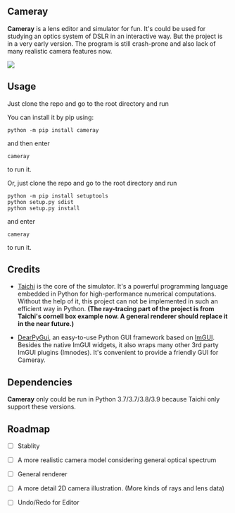 Cameray
---

**Cameray** is a lens editor and simulator for fun. It's could be used for studying an optics system of DSLR in an interactive way. But the project is in a very early version. The program is still crash-prone and also lack of many realistic camera features now.


![](./feature.jpg)

Usage
---

Just clone the repo and go to the root directory and run

You can install it by pip using:

```shell
python -m pip install cameray
```

and then enter

```shell
cameray
```
to run it.

Or, just clone the repo and go to the root directory and run

```shell
python -m pip install setuptools
python setup.py sdist
python setup.py install
```
and enter

```shell
cameray
```

to run it.

Credits
---

- [Taichi][1] is the core of the simulator. It's a powerful programming language embedded in Python for high-performance numerical computations. Without the help of it, this project can not be implemented in such an efficient way in Python. **(The ray-tracing part of the project is from Taichi's cornell box example now. A general renderer should replace it in the near future.)**

- [DearPyGui][2], an easy-to-use Python GUI framework based on [ImGUI][3]. Besides the native ImGUI widgets, it also wraps many other 3rd party ImGUI plugins (Imnodes). It's convenient to provide a friendly GUI for Cameray.

Dependencies
---

**Cameray** only could be run in Python 3.7/3.7/3.8/3.9 because Taichi only support these versions.

[1]: (https://github.com/taichi-dev/taichi)
[2]: (https://github.com/hoffstadt/DearPyGui)
[3]: (https://github.com/ocornut/imgui)


Roadmap
---

  - [ ] Stablity

  - [ ] A more realistic camera model considering general optical spectrum

  - [ ] General renderer

  - [ ] A more detail 2D camera illustration. (More kinds of rays and lens data)

  - [ ] Undo/Redo for Editor
